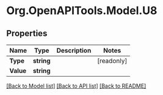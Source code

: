 # Org.OpenAPITools.Model.U8

## Properties

| Name      | Type       | Description | Notes      |
| --------- | ---------- | ----------- | ---------- |
| **Type**  | **string** |             | [readonly] |
| **Value** | **string** |             |

[[Back to Model list]](../README.md#documentation-for-models)
[[Back to API list]](../README.md#documentation-for-api-endpoints)
[[Back to README]](../README.md)
